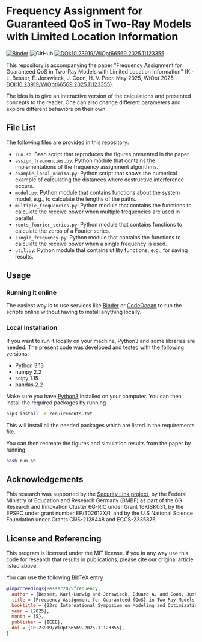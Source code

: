 # Frequency Assignment for Guaranteed QoS in Two-Ray Models with Limited Location Information

[![Binder](https://mybinder.org/badge_logo.svg)](https://mybinder.org/v2/gh/klb2/two-ray-freq-assignment/HEAD)
![GitHub](https://img.shields.io/github/license/klb2/two-ray-freq-assignment)
[![DOI:10.23919/WiOpt66569.2025.11123355](https://img.shields.io/badge/doi-10.23919/WiOpt66569.2025.11123355-informational)](https://doi.org/10.23919/WiOpt66569.2025.11123355)


This repository is accompanying the paper "Frequency Assignment for Guaranteed
QoS in Two-Ray Models with Limited Location Information" (K.-L. Besser, E.
Jorswieck, J. Coon, H. V. Poor. May 2025, WiOpt 2025. [DOI:10.23919/WiOpt66569.2025.11123355](https://doi.org/10.23919/WiOpt66569.2025.11123355)).

The idea is to give an interactive version of the calculations and presented
concepts to the reader. One can also change different parameters and explore
different behaviors on their own.


## File List
The following files are provided in this repository:

- `run.sh`: Bash script that reproduces the figures presented in the paper.
- `assign_frequencies.py`: Python module that contains the implementations of
  the frequency assignment algorithms.
- `example_local_minima.py`: Python script that shows the numerical example of
  calculating the distances where destructive interference occurs.
- `model.py`: Python module that contains functions about the system model,
  e.g., to calculate the lengths of the paths.
- `multiple_frequencies.py`: Python module that contains the functions to
  calculate the receive power when multiple frequencies are used in parallel.
- `roots_fourier_series.py`: Python module that contains functions to calculate
  the zeros of a Fourier series.
- `single_frequency.py`: Python module that contains the functions to calculate
  the receive power when a single frequency is used.
- `util.py`: Python module that contains utility functions, e.g., for saving results.


## Usage
### Running it online
The easiest way is to use services like [Binder](https://mybinder.org/) or
[CodeOcean](https://codeocean.com/) to run the scripts online without having to
install anything locally.

### Local Installation
If you want to run it locally on your machine, Python3 and some libraries are
needed.
The present code was developed and tested with the following versions:

- Python 3.13
- numpy 2.2
- scipy 1.15
- pandas 2.2

Make sure you have [Python3](https://www.python.org/downloads/) installed on
your computer.
You can then install the required packages by running
```bash
pip3 install -r requirements.txt
```
This will install all the needed packages which are listed in the requirements 
file.

You can then recreate the figures and simulation results from the paper by
running
```bash
bash run.sh
```


## Acknowledgements
This research was supported by the [Security Link
project](https://security-link.se/), by the Federal Ministry of Education and
Research Germany (BMBF) as part of the 6G Research and Innovation Cluster
6G-RIC under Grant 16KISK031, by the EPSRC under grant number EP/T02612X/1, and
by the U.S National Science Foundation under Grants CNS-2128448 and
ECCS-2335876.


## License and Referencing
This program is licensed under the MIT license. If you in any way use this
code for research that results in publications, please cite our original
article listed above.

You can use the following BibTeX entry
```bibtex
@inproceedings{Besser2025frequency,
  author = {Besser, Karl-Ludwig and Jorswieck, Eduard A. and Coon, Justin P. and Poor, H. Vincent},
  title = {Frequency Assignment for Guaranteed {QoS} in Two-Ray Models with Limited Location Information},
  booktitle = {23rd International Symposium on Modeling and Optimization in Mobile, Ad hoc, and Wireless Networks (WiOpt)},
  year = {2025},
  month = {5},
  publisher = {IEEE},
  doi = {10.23919/WiOpt66569.2025.11123355},
}
```

